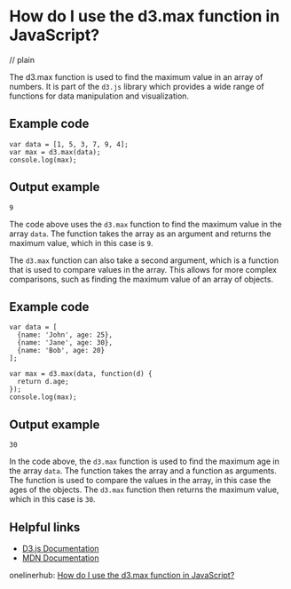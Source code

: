 # How do I use the d3.max function in JavaScript?
// plain

The d3.max function is used to find the maximum value in an array of numbers. It is part of the `d3.js` library which provides a wide range of functions for data manipulation and visualization.

## Example code

```
var data = [1, 5, 3, 7, 9, 4];
var max = d3.max(data);
console.log(max);
```
## Output example

```
9
```

The code above uses the `d3.max` function to find the maximum value in the array `data`. The function takes the array as an argument and returns the maximum value, which in this case is `9`.

The `d3.max` function can also take a second argument, which is a function that is used to compare values in the array. This allows for more complex comparisons, such as finding the maximum value of an array of objects.

## Example code

```
var data = [
  {name: 'John', age: 25},
  {name: 'Jane', age: 30},
  {name: 'Bob', age: 20}
];

var max = d3.max(data, function(d) {
  return d.age;
});
console.log(max);
```

## Output example

```
30
```

In the code above, the `d3.max` function is used to find the maximum age in the array `data`. The function takes the array and a function as arguments. The function is used to compare the values in the array, in this case the ages of the objects. The `d3.max` function then returns the maximum value, which in this case is `30`.

## Helpful links
- [D3.js Documentation](https://github.com/d3/d3/blob/master/API.md#arrays-d3-max)
- [MDN Documentation](https://developer.mozilla.org/en-US/docs/Web/JavaScript/Reference/Global_Objects/Math/max)

onelinerhub: [How do I use the d3.max function in JavaScript?](https://onelinerhub.com/javascript-d3/how-do-i-use-the-d--max-function-in-javascript)